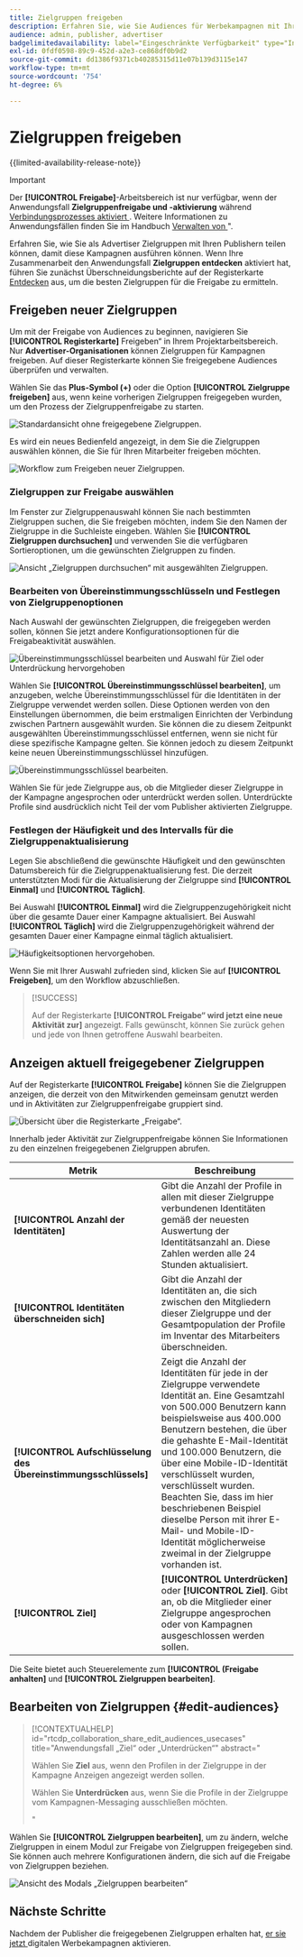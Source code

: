 ```yaml
---
title: Zielgruppen freigeben
description: Erfahren Sie, wie Sie Audiences für Werbekampagnen mit Ihren Mitwirkenden teilen können.
audience: admin, publisher, advertiser
badgelimitedavailability: label="Eingeschränkte Verfügbarkeit" type="Informative" url="https://helpx.adobe.com/legal/product-descriptions/real-time-customer-data-platform-collaboration.html newtab=true"
exl-id: 0fdf0598-89c9-452d-a2e3-ce868df0b9d2
source-git-commit: dd1386f9371cb40285315d11e07b139d3115e147
workflow-type: tm+mt
source-wordcount: '754'
ht-degree: 6%

---
```


# Zielgruppen freigeben

{{limited-availability-release-note}}

>[!IMPORTANT]
>
>Der **[!UICONTROL Freigabe]**-Arbeitsbereich ist nur verfügbar, wenn der Anwendungsfall **Zielgruppenfreigabe und -aktivierung** während [ Verbindungsprozesses aktiviert ](../connect/establishing-connections.md#connection-settings). Weitere Informationen zu Anwendungsfällen finden Sie im Handbuch [Verwalten von ](./manage-projects.md#project-use-cases)&quot;.

Erfahren Sie, wie Sie als Advertiser Zielgruppen mit Ihren Publishern teilen können, damit diese Kampagnen ausführen können. Wenn Ihre Zusammenarbeit den Anwendungsfall **Zielgruppen entdecken** aktiviert hat, führen Sie zunächst Überschneidungsberichte auf der Registerkarte [Entdecken](/help/guide/collaborate/discover.md) aus, um die besten Zielgruppen für die Freigabe zu ermitteln.

## Freigeben neuer Zielgruppen

Um mit der Freigabe von Audiences zu beginnen, navigieren Sie **[!UICONTROL Registerkarte]** Freigeben“ in Ihrem Projektarbeitsbereich. Nur **Advertiser-Organisationen** können Zielgruppen für Kampagnen freigeben. Auf dieser Registerkarte können Sie freigegebene Audiences überprüfen und verwalten.

Wählen Sie das **Plus-Symbol (+)** oder die Option **[!UICONTROL Zielgruppe freigeben]** aus, wenn keine vorherigen Zielgruppen freigegeben wurden, um den Prozess der Zielgruppenfreigabe zu starten.

![Standardansicht ohne freigegebene Zielgruppen.](/help/assets/collaborate/share/share-new-audiences.png)

Es wird ein neues Bedienfeld angezeigt, in dem Sie die Zielgruppen auswählen können, die Sie für Ihren Mitarbeiter freigeben möchten.

![Workflow zum Freigeben neuer Zielgruppen.](/help/assets/collaborate/share/share-audiences-workflow.png)

### Zielgruppen zur Freigabe auswählen

Im Fenster zur Zielgruppenauswahl können Sie nach bestimmten Zielgruppen suchen, die Sie freigeben möchten, indem Sie den Namen der Zielgruppe in die Suchleiste eingeben. Wählen Sie **[!UICONTROL Zielgruppen durchsuchen]** und verwenden Sie die verfügbaren Sortieroptionen, um die gewünschten Zielgruppen zu finden.

![Ansicht „Zielgruppen durchsuchen“ mit ausgewählten Zielgruppen.](/help/assets/collaborate/share/browse-audiences-view.png)

### Bearbeiten von Übereinstimmungsschlüsseln und Festlegen von Zielgruppenoptionen

Nach Auswahl der gewünschten Zielgruppen, die freigegeben werden sollen, können Sie jetzt andere Konfigurationsoptionen für die Freigabeaktivität auswählen.

![Übereinstimmungsschlüssel bearbeiten und Auswahl für Ziel oder Unterdrückung hervorgehoben](/help/assets/collaborate/share/match-keys-and-targeting.png)

Wählen Sie **[!UICONTROL Übereinstimmungsschlüssel bearbeiten]**, um anzugeben, welche Übereinstimmungsschlüssel für die Identitäten in der Zielgruppe verwendet werden sollen. Diese Optionen werden von den Einstellungen übernommen, die beim erstmaligen Einrichten der Verbindung zwischen Partnern ausgewählt wurden. Sie können die zu diesem Zeitpunkt ausgewählten Übereinstimmungsschlüssel entfernen, wenn sie nicht für diese spezifische Kampagne gelten. Sie können jedoch zu diesem Zeitpunkt keine neuen Übereinstimmungsschlüssel hinzufügen.

![Übereinstimmungsschlüssel bearbeiten.](/help/assets/collaborate/share/update-match-keys.png)

Wählen Sie für jede Zielgruppe aus, ob die Mitglieder dieser Zielgruppe in der Kampagne angesprochen oder unterdrückt werden sollen. Unterdrückte Profile sind ausdrücklich nicht Teil der vom Publisher aktivierten Zielgruppe.

### Festlegen der Häufigkeit und des Intervalls für die Zielgruppenaktualisierung

Legen Sie abschließend die gewünschte Häufigkeit und den gewünschten Datumsbereich für die Zielgruppenaktualisierung fest. Die derzeit unterstützten Modi für die Aktualisierung der Zielgruppe sind **[!UICONTROL Einmal]** und **[!UICONTROL Täglich]**.

Bei Auswahl **[!UICONTROL Einmal]** wird die Zielgruppenzugehörigkeit nicht über die gesamte Dauer einer Kampagne aktualisiert. Bei Auswahl **[!UICONTROL Täglich]** wird die Zielgruppenzugehörigkeit während der gesamten Dauer einer Kampagne einmal täglich aktualisiert.

![Häufigkeitsoptionen hervorgehoben.](/help/assets/collaborate/share/audience-refresh-frequency.png)

Wenn Sie mit Ihrer Auswahl zufrieden sind, klicken Sie auf **[!UICONTROL Freigeben]**, um den Workflow abzuschließen.

>[!SUCCESS]
>
>Auf der Registerkarte **[!UICONTROL Freigabe“ wird jetzt eine neue Aktivität zur]** angezeigt. Falls gewünscht, können Sie zurück gehen und jede von Ihnen getroffene Auswahl bearbeiten.

## Anzeigen aktuell freigegebener Zielgruppen

Auf der Registerkarte **[!UICONTROL Freigabe]** können Sie die Zielgruppen anzeigen, die derzeit von den Mitwirkenden gemeinsam genutzt werden und in Aktivitäten zur Zielgruppenfreigabe gruppiert sind.

![Übersicht über die Registerkarte „Freigabe“.](/help/assets/collaborate/share/share-tab-overview.png)

<!--

The banner at the top of the page shows figures across all audience sharing activities. 

![The hero banner in the sharing tab.](/help/assets/collaborate/share/share-hero-banner.png)


|Metric | Description |
|---------|----------|
| **[!UICONTROL Shared audiences]** | Indicates the number of audiences shared between collaborators in this project, across all audience sharing modules. |
| **[!UICONTROL Estimated addressable reach]** | Indicates the approximate number of profiles that you can reach across all the audiences that are currently shared in the project. [TODO: ADD INFORMATION ABOUT HOW THIS IS CALCULATED] |
| **[!UICONTROL Target identities]** | The number of identities across all audiences shared in this project for which you selected to target the profiles. |
| **[!UICONTROL Suppress identities]** | The number of identities across all audiences shared in this project for which you selected to suppress the profiles and thereby not target them in campaigns. |

-->

Innerhalb jeder Aktivität zur Zielgruppenfreigabe können Sie Informationen zu den einzelnen freigegebenen Zielgruppen abrufen.

| Metrik | Beschreibung |
|---------|----------|
| **[!UICONTROL Anzahl der Identitäten]** | Gibt die Anzahl der Profile in allen mit dieser Zielgruppe verbundenen Identitäten gemäß der neuesten Auswertung der Identitätsanzahl an. Diese Zahlen werden alle 24 Stunden aktualisiert. |
| **[!UICONTROL Identitäten überschneiden sich]** | Gibt die Anzahl der Identitäten an, die sich zwischen den Mitgliedern dieser Zielgruppe und der Gesamtpopulation der Profile im Inventar des Mitarbeiters überschneiden. |
| **[!UICONTROL Aufschlüsselung des Übereinstimmungsschlüssels]** | Zeigt die Anzahl der Identitäten für jede in der Zielgruppe verwendete Identität an. Eine Gesamtzahl von 500.000 Benutzern kann beispielsweise aus 400.000 Benutzern bestehen, die über die gehashte E-Mail-Identität und 100.000 Benutzern, die über eine Mobile-ID-Identität verschlüsselt wurden, verschlüsselt wurden. Beachten Sie, dass im hier beschriebenen Beispiel dieselbe Person mit ihrer E-Mail- und Mobile-ID-Identität möglicherweise zweimal in der Zielgruppe vorhanden ist. |
| **[!UICONTROL Ziel]** | **[!UICONTROL Unterdrücken]** oder **[!UICONTROL Ziel]**. Gibt an, ob die Mitglieder einer Zielgruppe angesprochen oder von Kampagnen ausgeschlossen werden sollen. |

Die Seite bietet auch Steuerelemente zum **[!UICONTROL (Freigabe anhalten]** und **[!UICONTROL Zielgruppen bearbeiten]**.

## Bearbeiten von Zielgruppen {#edit-audiences}

>[!CONTEXTUALHELP]
>id="rtcdp_collaboration_share_edit_audiences_usecases"
>title="Anwendungsfall „Ziel“ oder „Unterdrücken“"
>abstract="<p>Wählen Sie **Ziel** aus, wenn den Profilen in der Zielgruppe in der Kampagne Anzeigen angezeigt werden sollen.</p> <p>Wählen Sie **Unterdrücken** aus, wenn Sie die Profile in der Zielgruppe vom Kampagnen-Messaging ausschließen möchten.</p>"

Wählen Sie **[!UICONTROL Zielgruppen bearbeiten]**, um zu ändern, welche Zielgruppen in einem Modul zur Freigabe von Zielgruppen freigegeben sind. Sie können auch mehrere Konfigurationen ändern, die sich auf die Freigabe von Zielgruppen beziehen.

![Ansicht des Modals „Zielgruppen bearbeiten“](/help/assets/collaborate/share/edit-audiences-modal.png)

<!--

Search for audiences that you want to add to the sharing module. 

For each audience, you can select whether you'd like to target or suppress those profiles in campaigns. 

To remove an audience from the sharing module, select the trash can icon [TODO: add spectrum icon and folder].

Select how often you would like the audience membership to be refreshed and the date range within which you want the membership of the audience to be refreshed. 

TODO: are there any limitations for frequency in the M1 release?

-->

## Nächste Schritte

Nachdem der Publisher die freigegebenen Zielgruppen erhalten hat, [ er sie jetzt ](/help/guide/collaborate/activate.md) digitalen Werbekampagnen aktivieren.
